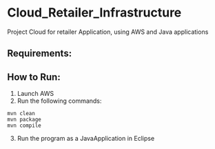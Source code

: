 # Cloud_Retailer_Infrastructure
Project Cloud for retailer Application, using AWS and Java applications

## Requirements:

## How to Run:
1. Launch AWS
2. Run the following commands:

```
mvn clean
mvn package
mvn compile
```

3. Run the program as a JavaApplication in Eclipse